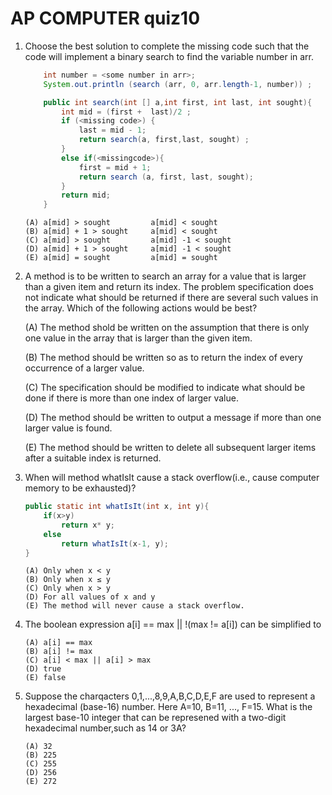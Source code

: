 # AP COMPUTER quiz10


1. Choose the best solution to complete the missing code such that the code will implement a binary search to find the variable number in arr.

    ```java
        int number = <some number in arr>;
        System.out.println (search (arr, 0, arr.length-1, number)) ;

        public int search(int [] a,int first, int last, int sought){
            int mid = (first +  last)/2 ;
            if (<missing code>) {
                last = mid - 1;
                return search(a, first,last, sought) ;
            }
            else if(<missingcode>){
                first = mid + 1;
                return search (a, first, last, sought); 
            }
            return mid;
        }
    ```
    ```
    (A) a[mid] > sought  		a[mid] < sought
    (B) a[mid] + 1 > sought  	a[mid] < sought 
    (C) a[mid] > sought			a[mid] -1 < sought
    (D) a[mid] + 1 > sought 	a[mid] -1 < sought
    (E) a[mid] = sought  		a[mid] = sought
    ```  
2. A method is to be written to search an array for a value that is larger than a given item and return its index. The problem specification does not indicate what should be returned if there are several such values in the array. Which of the following actions would be best?

    (A) The method shold be written on the assumption that there is only one value in the array that is larger than the given item.

    (B) The method should be written so as to return the index of every occurrence of a larger value.

    (C) The specification should be modified to indicate what should be done if there is more than one index of larger value.

    (D) The method should be written to output a message if more than one larger value is found.

    (E) The method should be written to delete all subsequent larger items after a suitable index is returned.

3. When will method whatIsIt cause a stack overflow(i.e., cause computer memory to be exhausted)?

    ```java
    public static int whatIsIt(int x, int y){
        if(x>y)
            return x* y;
        else
            return whatIsIt(x-1, y);
    }
    ```

    ```
    (A) Only when x < y
    (B) Only when x ≤ y
    (C) Only when x > y
    (D) For all values of x and y
    (E) The method will never cause a stack overflow.
    ```

4. The boolean expression a[i] == max || !(max != a[i]) can be simplified to

    ```
    (A) a[i] == max
    (B) a[i] != max
    (C) a[i] < max || a[i] > max
    (D) true
    (E) false
    ```

5. Suppose the charqacters 0,1,...,8,9,A,B,C,D,E,F are used to represent a hexadecimal (base-16) number. Here A=10, B=11, ..., F=15. What is the largest base-10 integer that can be represened with a two-digit hexadecimal number,such as 14 or 3A?

    ```
    (A) 32
    (B) 225
    (C) 255
    (D) 256
    (E) 272
    ```
